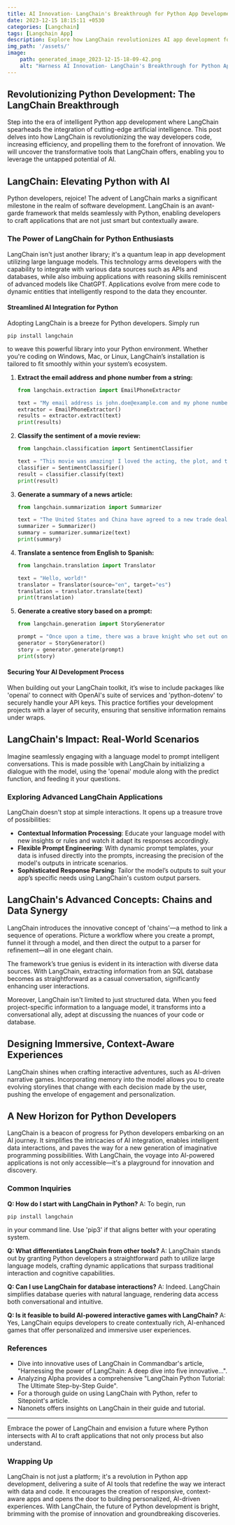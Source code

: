 ```yaml
---
title: AI Innovation- LangChain's Breakthrough for Python App Development
date: 2023-12-15 18:15:11 +0530
categories: [Langchain]
tags: [Langchain App]
description: Explore how LangChain revolutionizes AI app development for Python programmers. Simplify complex tasks & create dynamic, intelligent interactions. Start now!
img_path: '/assets/'
image:
    path: generated_image_2023-12-15-18-09-42.png
    alt: "Harness AI Innovation- LangChain's Breakthrough for Python App Development"
---
```


## Revolutionizing Python Development: The LangChain Breakthrough

Step into the era of intelligent Python app development where LangChain spearheads the integration of cutting-edge artificial intelligence. This post delves into how LangChain is revolutionizing the way developers code, increasing efficiency, and propelling them to the forefront of innovation. We will uncover the transformative tools that LangChain offers, enabling you to leverage the untapped potential of AI.

## LangChain: Elevating Python with AI

Python developers, rejoice! The advent of LangChain marks a significant milestone in the realm of software development. LangChain is an avant-garde framework that melds seamlessly with Python, enabling developers to craft applications that are not just smart but contextually aware.

### The Power of LangChain for Python Enthusiasts

LangChain isn't just another library; it's a quantum leap in app development utilizing large language models. This technology arms developers with the capability to integrate with various data sources such as APIs and databases, while also imbuing applications with reasoning skills reminiscent of advanced models like ChatGPT. Applications evolve from mere code to dynamic entities that intelligently respond to the data they encounter.

#### Streamlined AI Integration for Python

Adopting LangChain is a breeze for Python developers. Simply run 

```
pip install langchain
```

to weave this powerful library into your Python environment. Whether you're coding on Windows, Mac, or Linux, LangChain’s installation is tailored to fit smoothly within your system’s ecosystem.

1. **Extract the email address and phone number from a string:**

    ```python
    from langchain.extraction import EmailPhoneExtractor

    text = "My email address is john.doe@example.com and my phone number is 123-456-7890."
    extractor = EmailPhoneExtractor()
    results = extractor.extract(text)
    print(results)
    ```

2. **Classify the sentiment of a movie review:**

    ```python
    from langchain.classification import SentimentClassifier

    text = "This movie was amazing! I loved the acting, the plot, and the cinematography."
    classifier = SentimentClassifier()
    result = classifier.classify(text)
    print(result)
    ```

3. **Generate a summary of a news article:**

    ```python
    from langchain.summarization import Summarizer

    text = "The United States and China have agreed to a new trade deal that will reduce tariffs on a wide range of goods. The deal is expected to boost the economies of both countries and create new jobs."
    summarizer = Summarizer()
    summary = summarizer.summarize(text)
    print(summary)
    ```

4. **Translate a sentence from English to Spanish:**

    ```python
    from langchain.translation import Translator

    text = "Hello, world!"
    translator = Translator(source="en", target="es")
    translation = translator.translate(text)
    print(translation)
    ```

5. **Generate a creative story based on a prompt:**

    ```python
    from langchain.generation import StoryGenerator

    prompt = "Once upon a time, there was a brave knight who set out on a quest to slay a dragon."
    generator = StoryGenerator()
    story = generator.generate(prompt)
    print(story)
    ```

#### Securing Your AI Development Process

When building out your LangChain toolkit, it’s wise to include packages like 'openai' to connect with OpenAI's suite of services and 'python-dotenv' to securely handle your API keys. This practice fortifies your development projects with a layer of security, ensuring that sensitive information remains under wraps.

## LangChain's Impact: Real-World Scenarios

Imagine seamlessly engaging with a language model to prompt intelligent conversations. This is made possible with LangChain by initializing a dialogue with the model, using the 'openai' module along with the predict function, and feeding it your questions.

### Exploring Advanced LangChain Applications

LangChain doesn't stop at simple interactions. It opens up a treasure trove of possibilities:

- **Contextual Information Processing**: Educate your language model with new insights or rules and watch it adapt its responses accordingly.
- **Flexible Prompt Engineering**: With dynamic prompt templates, your data is infused directly into the prompts, increasing the precision of the model's outputs in intricate scenarios.
- **Sophisticated Response Parsing**: Tailor the model’s outputs to suit your app’s specific needs using LangChain's custom output parsers.

## LangChain's Advanced Concepts: Chains and Data Synergy

LangChain introduces the innovative concept of 'chains'—a method to link a sequence of operations. Picture a workflow where you create a prompt, funnel it through a model, and then direct the output to a parser for refinement—all in one elegant chain.

The framework’s true genius is evident in its interaction with diverse data sources. With LangChain, extracting information from an SQL database becomes as straightforward as a casual conversation, significantly enhancing user interactions.

Moreover, LangChain isn't limited to just structured data. When you feed project-specific information to a language model, it transforms into a conversational ally, adept at discussing the nuances of your code or database.

## Designing Immersive, Context-Aware Experiences

LangChain shines when crafting interactive adventures, such as AI-driven narrative games. Incorporating memory into the model allows you to create evolving storylines that change with each decision made by the user, pushing the envelope of engagement and personalization.

## A New Horizon for Python Developers

LangChain is a beacon of progress for Python developers embarking on an AI journey. It simplifies the intricacies of AI integration, enables intelligent data interactions, and paves the way for a new generation of imaginative programming possibilities. With LangChain, the voyage into AI-powered applications is not only accessible—it's a playground for innovation and discovery.

### Common Inquiries

**Q: How do I start with LangChain in Python?**
A: To begin, run 

```
pip install langchain
```

in your command line. Use 'pip3' if that aligns better with your operating system.

**Q: What differentiates LangChain from other tools?**
A: LangChain stands out by granting Python developers a straightforward path to utilize large language models, crafting dynamic applications that surpass traditional interaction and cognitive capabilities.

**Q: Can I use LangChain for database interactions?**
A: Indeed. LangChain simplifies database queries with natural language, rendering data access both conversational and intuitive.

**Q: Is it feasible to build AI-powered interactive games with LangChain?**
A: Yes, LangChain equips developers to create contextually rich, AI-enhanced games that offer personalized and immersive user experiences.

### References

- Dive into innovative uses of LangChain in Commandbar's article, "Harnessing the power of LangChain: A deep dive into five innovative...".
- Analyzing Alpha provides a comprehensive "LangChain Python Tutorial: The Ultimate Step-by-Step Guide".
- For a thorough guide on using LangChain with Python, refer to Sitepoint's article.
- Nanonets offers insights on LangChain in their guide and tutorial.

---

Embrace the power of LangChain and envision a future where Python intersects with AI to craft applications that not only process but also understand.

### Wrapping Up

LangChain is not just a platform; it's a revolution in Python app development, delivering a suite of AI tools that redefine the way we interact with data and code. It encourages the creation of responsive, context-aware apps and opens the door to building personalized, AI-driven experiences. With LangChain, the future of Python development is bright, brimming with the promise of innovation and groundbreaking discoveries.
